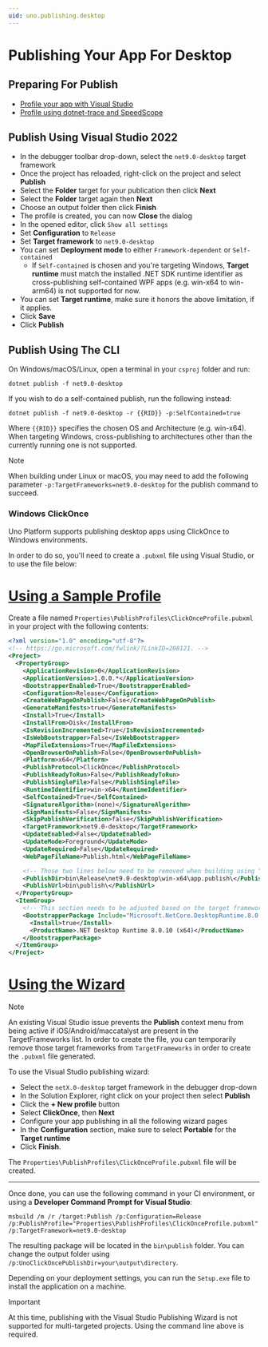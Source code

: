 ```yaml
---
uid: uno.publishing.desktop
---
```


<!-- markdownlint-disable MD001 MD051 -->

# Publishing Your App For Desktop

## Preparing For Publish

- [Profile your app with Visual Studio](https://learn.microsoft.com/en-us/visualstudio/profiling)
- [Profile using dotnet-trace and SpeedScope](https://learn.microsoft.com/en-us/dotnet/core/diagnostics/dotnet-trace)

## Publish Using Visual Studio 2022

- In the debugger toolbar drop-down, select the `net9.0-desktop` target framework
- Once the project has reloaded, right-click on the project and select **Publish**
- Select the **Folder** target for your publication then click **Next**
- Select the **Folder** target again then **Next**
- Choose an output folder then click **Finish**
- The profile is created, you can now **Close** the dialog
- In the opened editor, click `Show all settings`
- Set **Configuration** to `Release`
- Set **Target framework** to `net9.0-desktop`
- You can set **Deployment mode** to either `Framework-dependent` or `Self-contained`
  - If `Self-contained` is chosen and you're targeting Windows, **Target runtime** must match the installed .NET SDK runtime identifier
    as cross-publishing self-contained WPF apps (e.g. win-x64 to win-arm64) is not supported for now.
- You can set **Target runtime**, make sure it honors the above limitation, if it applies.
- Click **Save**
- Click **Publish**

## Publish Using The CLI

On Windows/macOS/Linux, open a terminal in your `csproj` folder and run:

```shell
dotnet publish -f net9.0-desktop
```

If you wish to do a self-contained publish, run the following instead:

```shell
dotnet publish -f net9.0-desktop -r {{RID}} -p:SelfContained=true
```

Where `{{RID}}` specifies the chosen OS and Architecture (e.g. win-x64). When targeting Windows, cross-publishing to architectures other than the currently running one is not supported.

> [!NOTE]
> When building under Linux or macOS, you may need to add the following parameter `-p:TargetFrameworks=net9.0-desktop` for the publish command to succeed.

### Windows ClickOnce

Uno Platform supports publishing desktop apps using ClickOnce to Windows environments.

In order to do so, you'll need to create a `.pubxml` file using Visual Studio, or to use the file below:

# [**Using a Sample Profile**](#tab/windows)

Create a file named `Properties\PublishProfiles\ClickOnceProfile.pubxml` in your project with the following contents:

```xml
<?xml version="1.0" encoding="utf-8"?>
<!-- https://go.microsoft.com/fwlink/?LinkID=208121. -->
<Project>
  <PropertyGroup>
    <ApplicationRevision>0</ApplicationRevision>
    <ApplicationVersion>1.0.0.*</ApplicationVersion>
    <BootstrapperEnabled>True</BootstrapperEnabled>
    <Configuration>Release</Configuration>
    <CreateWebPageOnPublish>False</CreateWebPageOnPublish>
    <GenerateManifests>true</GenerateManifests>
    <Install>True</Install>
    <InstallFrom>Disk</InstallFrom>
    <IsRevisionIncremented>True</IsRevisionIncremented>
    <IsWebBootstrapper>False</IsWebBootstrapper>
    <MapFileExtensions>True</MapFileExtensions>
    <OpenBrowserOnPublish>False</OpenBrowserOnPublish>
    <Platform>x64</Platform>
    <PublishProtocol>ClickOnce</PublishProtocol>
    <PublishReadyToRun>False</PublishReadyToRun>
    <PublishSingleFile>False</PublishSingleFile>
    <RuntimeIdentifier>win-x64</RuntimeIdentifier>
    <SelfContained>True</SelfContained>
    <SignatureAlgorithm>(none)</SignatureAlgorithm>
    <SignManifests>False</SignManifests>
    <SkipPublishVerification>false</SkipPublishVerification>
    <TargetFramework>net9.0-desktop</TargetFramework>
    <UpdateEnabled>False</UpdateEnabled>
    <UpdateMode>Foreground</UpdateMode>
    <UpdateRequired>False</UpdateRequired>
    <WebPageFileName>Publish.html</WebPageFileName>

    <!-- Those two lines below need to be removed when building using "UnoClickOncePublishDir" -->
    <PublishDir>bin\Release\net9.0-desktop\win-x64\app.publish\</PublishDir>
    <PublishUrl>bin\publish\</PublishUrl>
  </PropertyGroup>
  <ItemGroup>
    <!-- This section needs to be adjusted based on the target framework -->
    <BootstrapperPackage Include="Microsoft.NetCore.DesktopRuntime.8.0.x64">
      <Install>true</Install>
      <ProductName>.NET Desktop Runtime 8.0.10 (x64)</ProductName>
    </BootstrapperPackage>
  </ItemGroup>
</Project>
```

# [**Using the Wizard**](#tab/vs-wizard)

> [!NOTE]
> An existing Visual Studio issue prevents the **Publish** context menu from being active
> if iOS/Android/maccatalyst are present in the TargetFrameworks list. In order to create
> the file, you can temporarily remove those target frameworks from `TargetFrameworks` in
> order to create the `.pubxml` file generated.

To use the Visual Studio publishing wizard:

- Select the `netX.0-desktop` target framework in the debugger drop-down
- In the Solution Explorer, right click on your project then select **Publish**
- Click the **+ New profile** button
- Select **ClickOnce**, then **Next**
- Configure your app publishing in all the following wizard pages
- In the **Configuration** section, make sure to select **Portable** for the **Target runtime**
- Click **Finish**.

The `Properties\PublishProfiles\ClickOnceProfile.pubxml` file will be created.

***

Once done, you can use the following command in your CI environment, or using a **Developer Command Prompt for Visual Studio**:

```shell
msbuild /m /r /target:Publish /p:Configuration=Release /p:PublishProfile="Properties\PublishProfiles\ClickOnceProfile.pubxml" /p:TargetFramework=net9.0-desktop
```

The resulting package will be located in the `bin\publish` folder. You can change the output folder using `/p:UnoClickOncePublishDir=your\output\directory`.

Depending on your deployment settings, you can run the `Setup.exe` file to install the application on a machine.

> [!IMPORTANT]
> At this time, publishing with the Visual Studio Publishing Wizard is not supported for
> multi-targeted projects. Using the command line above is required.
